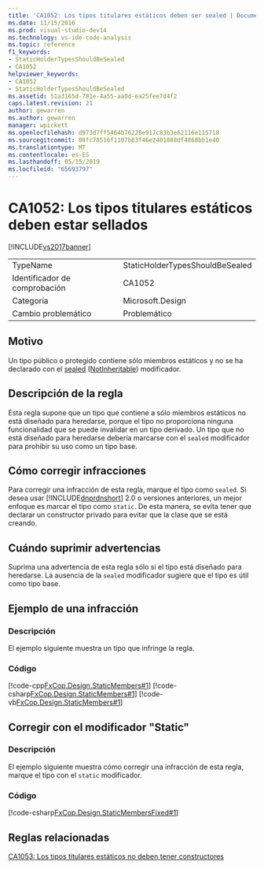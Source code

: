 ```yaml
---
title: 'CA1052: Los tipos titulares estáticos deben ser sealed | Documentos de Microsoft'
ms.date: 11/15/2016
ms.prod: visual-studio-dev14
ms.technology: vs-ide-code-analysis
ms.topic: reference
f1_keywords:
- StaticHolderTypesShouldBeSealed
- CA1052
helpviewer_keywords:
- CA1052
- StaticHolderTypesShouldBeSealed
ms.assetid: 51a3165d-781e-4a55-aa0d-ea25fee7d4f2
caps.latest.revision: 21
author: gewarren
ms.author: gewarren
manager: wpickett
ms.openlocfilehash: d973d7ff5464b76228e917c83b3e62116e115718
ms.sourcegitcommit: 08fc78516f1107b83f46e2401888df4868bb1e40
ms.translationtype: MT
ms.contentlocale: es-ES
ms.lasthandoff: 05/15/2019
ms.locfileid: "65693797"
---
```

# <a name="ca1052-static-holder-types-should-be-sealed"></a>CA1052: Los tipos titulares estáticos deben estar sellados
[!INCLUDE[vs2017banner](../includes/vs2017banner.md)]

|||
|-|-|
|TypeName|StaticHolderTypesShouldBeSealed|
|Identificador de comprobación|CA1052|
|Categoría|Microsoft.Design|
|Cambio problemático|Problemático|

## <a name="cause"></a>Motivo
 Un tipo público o protegido contiene sólo miembros estáticos y no se ha declarado con el [sealed](https://msdn.microsoft.com/library/8e4ed5d3-10be-47db-9488-0da2008e6f3f) ([NotInheritable](https://msdn.microsoft.com/library/5c4da7c9-9562-4653-a947-1972e992f9f9)) modificador.

## <a name="rule-description"></a>Descripción de la regla
 Esta regla supone que un tipo que contiene a sólo miembros estáticos no está diseñado para heredarse, porque el tipo no proporciona ninguna funcionalidad que se puede invalidar en un tipo derivado. Un tipo que no está diseñado para heredarse debería marcarse con el `sealed` modificador para prohibir su uso como un tipo base.

## <a name="how-to-fix-violations"></a>Cómo corregir infracciones
 Para corregir una infracción de esta regla, marque el tipo como `sealed`. Si desea usar [!INCLUDE[dnprdnshort](../includes/dnprdnshort-md.md)] 2.0 o versiones anteriores, un mejor enfoque es marcar el tipo como `static`. De esta manera, se evita tener que declarar un constructor privado para evitar que la clase que se está creando.

## <a name="when-to-suppress-warnings"></a>Cuándo suprimir advertencias
 Suprima una advertencia de esta regla sólo si el tipo está diseñado para heredarse. La ausencia de la `sealed` modificador sugiere que el tipo es útil como tipo base.

## <a name="example-of-a-violation"></a>Ejemplo de una infracción

### <a name="description"></a>Descripción
 El ejemplo siguiente muestra un tipo que infringe la regla.

### <a name="code"></a>Código
 [!code-cpp[FxCop.Design.StaticMembers#1](../snippets/cpp/VS_Snippets_CodeAnalysis/FxCop.Design.StaticMembers/cpp/FxCop.Design.StaticMembers.cpp#1)]
 [!code-csharp[FxCop.Design.StaticMembers#1](../snippets/csharp/VS_Snippets_CodeAnalysis/FxCop.Design.StaticMembers/cs/FxCop.Design.StaticMembers.cs#1)]
 [!code-vb[FxCop.Design.StaticMembers#1](../snippets/visualbasic/VS_Snippets_CodeAnalysis/FxCop.Design.StaticMembers/vb/FxCop.Design.StaticMembers.vb#1)]

## <a name="fix-with-the-static-modifier"></a>Corregir con el modificador "Static"

### <a name="description"></a>Descripción
 El ejemplo siguiente muestra cómo corregir una infracción de esta regla, marque el tipo con el `static` modificador.

### <a name="code"></a>Código
 [!code-csharp[FxCop.Design.StaticMembersFixed#1](../snippets/csharp/VS_Snippets_CodeAnalysis/FxCop.Design.StaticMembersFixed/cs/FxCop.Design.StaticMembersFixed.cs#1)]

## <a name="related-rules"></a>Reglas relacionadas
 [CA1053: Los tipos titulares estáticos no deben tener constructores](../code-quality/ca1053-static-holder-types-should-not-have-constructors.md)
